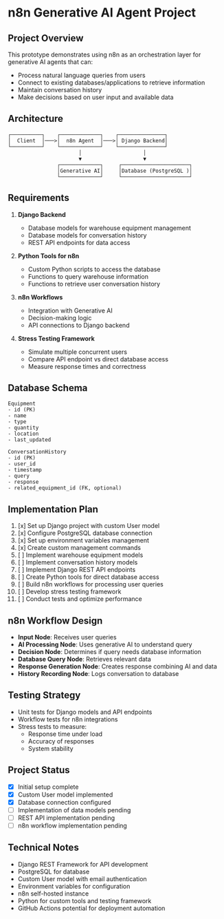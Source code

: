 # n8n Generative AI Agent Project

## Project Overview
This prototype demonstrates using n8n as an orchestration layer for generative AI agents that can:
- Process natural language queries from users
- Connect to existing databases/applications to retrieve information
- Maintain conversation history
- Make decisions based on user input and available data

## Architecture
```
┌──────────┐    ┌─────────────┐    ┌───────────────┐
│  Client  │───>│  n8n Agent  │───>│ Django Backend│
└──────────┘    └─────────────┘    └───────────────┘
                       │                    │
                       ▼                    ▼
                ┌─────────────┐     ┌──────────────────────┐
                │Generative AI│     │Database (PostgreSQL )│
                └─────────────┘     └──────────────────────┘
```

## Requirements
1. **Django Backend**
   - Database models for warehouse equipment management
   - Database models for conversation history
   - REST API endpoints for data access

2. **Python Tools for n8n**
   - Custom Python scripts to access the database
   - Functions to query warehouse information
   - Functions to retrieve user conversation history

3. **n8n Workflows**
   - Integration with Generative AI
   - Decision-making logic
   - API connections to Django backend

4. **Stress Testing Framework**
   - Simulate multiple concurrent users
   - Compare API endpoint vs direct database access
   - Measure response times and correctness

## Database Schema
```
Equipment
- id (PK)
- name
- type
- quantity
- location
- last_updated

ConversationHistory
- id (PK)
- user_id
- timestamp
- query
- response
- related_equipment_id (FK, optional)
```

## Implementation Plan
1. [x] Set up Django project with custom User model
2. [x] Configure PostgreSQL database connection
3. [x] Set up environment variables management
4. [x] Create custom management commands
5. [ ] Implement warehouse equipment models
6. [ ] Implement conversation history models
7. [ ] Implement Django REST API endpoints
8. [ ] Create Python tools for direct database access
9. [ ] Build n8n workflows for processing user queries
10. [ ] Develop stress testing framework
11. [ ] Conduct tests and optimize performance

## n8n Workflow Design
- **Input Node**: Receives user queries
- **AI Processing Node**: Uses generative AI to understand query
- **Decision Node**: Determines if query needs database information
- **Database Query Node**: Retrieves relevant data
- **Response Generation Node**: Creates response combining AI and data
- **History Recording Node**: Logs conversation to database

## Testing Strategy
- Unit tests for Django models and API endpoints
- Workflow tests for n8n integrations
- Stress tests to measure:
  - Response time under load
  - Accuracy of responses
  - System stability

## Project Status
- [x] Initial setup complete
- [x] Custom User model implemented
- [x] Database connection configured
- [ ] Implementation of data models pending
- [ ] REST API implementation pending
- [ ] n8n workflow implementation pending

## Technical Notes
- Django REST Framework for API development
- PostgreSQL for database
- Custom User model with email authentication
- Environment variables for configuration
- n8n self-hosted instance
- Python for custom tools and testing framework
- GitHub Actions potential for deployment automation